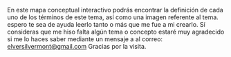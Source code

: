 En este mapa conceptual interactivo podrás encontrar la definición de cada uno de los términos de este tema, así como una imagen referente al tema. espero te sea de ayuda leerlo tanto o más que me fue a mi crearlo.
Sí consideras que me hiso falta algún tema o concepto estaré muy agradecido si me lo haces saber mediante un mensaje a al correo: elversilvermont@gmail.com
Gracias por la visita.
